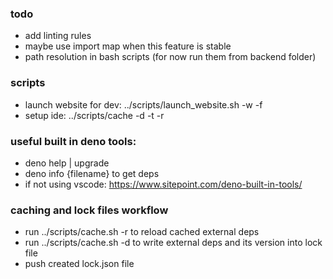 ### todo
- add linting rules
- maybe use import map when this feature is stable
- path resolution in bash scripts (for now run them from backend folder)

### scripts
- launch website for dev: ../scripts/launch_website.sh -w -f
- setup ide: ../scripts/cache -d -t -r

### useful built in deno tools:
- deno help | upgrade
- deno info {filename} to get deps
- if not using vscode: https://www.sitepoint.com/deno-built-in-tools/

### caching and lock files workflow
- run ../scripts/cache.sh -r to reload cached external deps
- run ../scripts/cache.sh -d to write external deps and its version into lock file
- push created lock.json file
